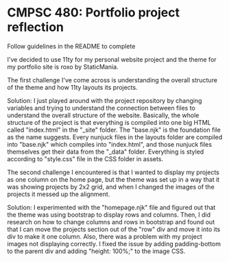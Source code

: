 # CMPSC 480: Portfolio project reflection

Follow guidelines in the README to complete

I've decided to use 11ty for my personal website project and the theme for my portfolio site is roxo by StaticMania. 

The first challenge I've come across is understanding the overall structure of the theme and how 11ty layouts its projects.

Solution: I just played around with the project repository by changing variables and trying to understand the connection between files to understand the overall structure of the website. Basically, the whole structure of the project is that everything is compiled into one big HTML called "index.html" in the "_site" folder. The "base.njk" is the foundation file as the name suggests. Every nunjuck files in the layouts folder are compiled into "base.njk" which compiles into "index.html", and those nunjuck files themselves get their data from the "_data" folder. Everything is styled according to "style.css" file in the CSS folder in assets.

The second challenge I encountered is that I wanted to display my projects as one column on the home page, but the theme was set up in a way that it was showing projects by 2x2 grid, and when I changed the images of the projects it messed up the alignment.

Solution: I experimented with the "homepage.njk" file and figured out that the theme was using bootstrap to display rows and columns. Then, I did research on how to change columns and rows in bootstrap and found out that I can move the projects section out of the "row" div and move it into its div to make it one column. Also, there was a problem with my project images not displaying correctly. I fixed the issue by adding padding-bottom to the parent div and adding "height: 100%;" to the image CSS.